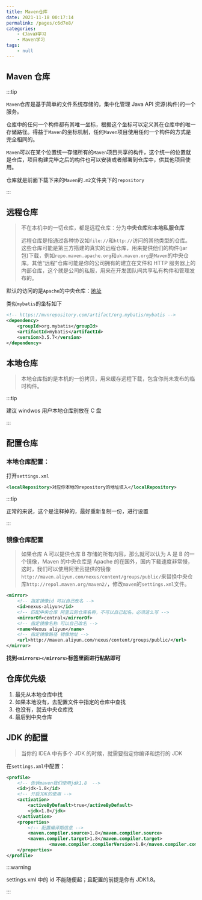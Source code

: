 ```yaml
---
title: Maven仓库
date: 2021-11-18 00:17:14
permalink: /pages/c6d7e8/
categories:
    - 《Java》学习
    - Maven学习
tags:
    - null
---
```


## Maven 仓库

:::tip

`Maven`仓库是基于简单的文件系统存储的，集中化管理 Java API 资源(构件)的一个服务。

仓库中的任何一个构件都有其唯一坐标，根据这个坐标可以定义其在仓库中的唯一存储路径。得益于`Maven`的坐标机制，任何`Maven`项目使用任何一个构件的方式是完全相同的。

`Maven`可以在某个位置统一存储所有的`Maven`项目共享的构件，这个统一的位置就是仓库，项目构建完毕之后的构件也可以安装或者部署到仓库中，供其他项目使用。

仓库就是前面下载下来的`Maven`的`.m2`文件夹下的`repository`

:::

## 远程仓库

> 不在本机中的一切仓库，都是远程仓库：分为**中央仓库**和**本地私服仓库**
>
> 远程仓库是指通过各种协议如`file://`和`http://`访问的其他类型的仓库。这些仓库可能是第三方搭建的真实的远程仓库，用来提供他们的构件(jar 包)下载，例如`repo.maven.apache.org`和`uk.maven.org`是`Maven`的中央仓库。其他“远程”仓库可能是你的公司拥有的建立在文件和 HTTP 服务器上的内部仓库，这个就是公司的私服，用来在开发团队间共享私有构件和管理发布的。

默认的访问的是`Apache`的中央仓库：[地址](https://mvnrepository.com/)

类似`mybatis`的坐标如下

```xml
<!-- https://mvnrepository.com/artifact/org.mybatis/mybatis -->
<dependency>
    <groupId>org.mybatis</groupId>
    <artifactId>mybatis</artifactId>
    <version>3.5.7</version>
</dependency>
```

## 本地仓库

> 本地仓库指的是本机的一份拷贝，用来缓存远程下载，包含你尚未发布的临时构件。

:::tip

建议 windwos 用户本地仓库别放在 C 盘

:::

## 配置仓库

### 本地仓库配置：

打开`settings.xml`

```xml
<localRepository>对应你本地的repository的地址填入</localRepository>
```

:::tip

正常的来说，这个是注释掉的，最好重新复制一份，进行设置

:::

### 镜像仓库配置

> 如果仓库 A 可以提供仓库 B 存储的所有内容，那么就可以认为 A 是 B 的一个镜像，Maven 的中央仓库是 Apache 的在国外，国内下载速度非常慢，这时，我们可以使用阿里云提供的镜像`http://maven.aliyun.com/nexus/content/groups/public/`来替换中央仓库`http://repol.maven.org/maven2/`，修改`maven`的`settings.xml`文件。

```xml
<mirror>
	<!-- 指定镜像id 可以自己改名 -->
    <id>nexus-aliyun</id>
    <!-- 匹配中央仓库 阿里云的仓库名称，不可以自己起名，必须这么写 -->
    <mirrorOf>central</mirrorOf>
    <!-- 指定镜像名称 可以自己改名 -->
    <name>Nexus aliyun</name>
    <!-- 指定镜像路径 镜像地址 -->
    <url>http://maven.aliyun.com/nexus/content/groups/public/</url>
</mirror>
```

**找到`<mirrors></mirrors>`标签里面进行粘贴即可**

## 仓库优先级

1.  最先从本地仓库中找
2.  如果本地没有，去配置文件中指定的仓库中查找
3.  也没有，就去中央仓库找
4.  最后到中央仓库

## JDK 的配置

> 当你的 IDEA 中有多个 JDK 的时候，就需要指定你编译和运行的 JDK

在`settings.xml`中配置：

```xml
<profile>
	<!-- 告诉maven我们使用jdk1.8  -->
    <id>jdk-1.8</id>
    <!-- 开启JDK的使用 -->
    <activation>
    	<activeByDefault>true</activeByDefault>
        <jdk>1.8</jdk>
    </activation>
    <properties>
    	<!-- 配置编译期信息 -->
        <maven.compiler.source>1.8</maven.compiler.source>
        <maven.compiler.target>1.8</maven.compiler.target>
        		<maven.compiler.compilerVersion>1.8</maven.compiler.compilerVersion>
    </properties>
</profile>
```

:::warning

settings.xml 中的 id 不能随便起；且配置的前提是你有 JDK1.8。

:::
